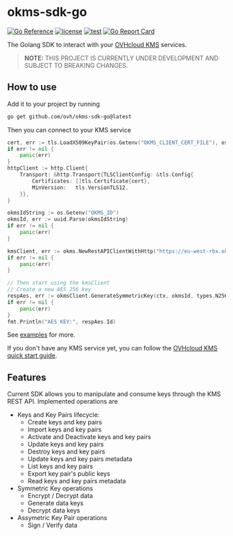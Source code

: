 # okms-sdk-go

[![Go Reference](https://pkg.go.dev/badge/github.com/ovh/okms-sdk-go.svg)](https://pkg.go.dev/github.com/ovh/okms-sdk-go) [![license](https://img.shields.io/badge/license-Apache%202.0-red.svg?style=flat)](https://raw.githubusercontent.com/ovh/okms-sdk-go/master/LICENSE) [![test](https://github.com/ovh/okms-sdk-go/actions/workflows/test.yaml/badge.svg)](https://github.com/ovh/okms-sdk-go/actions/workflows/test.yaml) [![Go Report Card](https://goreportcard.com/badge/github.com/ovh/okms-sdk-go)](https://goreportcard.com/report/github.com/ovh/okms-sdk-go)

The Golang SDK to interact with your [OVHcloud KMS](https://help.ovhcloud.com/csm/en-ie-kms-quick-start?id=kb_article_view&sysparm_article=KB0063362) services.

> **NOTE:** THIS PROJECT IS CURRENTLY UNDER DEVELOPMENT AND SUBJECT TO BREAKING CHANGES.

## How to use
Add it to your project by running
```bash
go get github.com/ovh/okms-sdk-go@latest
```

Then you can connect to your KMS service
```go
cert, err := tls.LoadX509KeyPair(os.Getenv("OKMS_CLIENT_CERT_FILE"), os.Getenv("OKMS_CLIENT_KEY_FILE"))
if err != nil {
    panic(err)
}
httpClient := http.Client{
    Transport: &http.Transport{TLSClientConfig: &tls.Config{
        Certificates: []tls.Certificate{cert},
        MinVersion:   tls.VersionTLS12,
    }},
}

okmsIdString := os.Getenv("OKMS_ID")
okmsId, err := uuid.Parse(okmsIdString)
if err != nil {
    panic(err)
}

kmsClient, err := okms.NewRestAPIClientWithHttp("https://eu-west-rbx.okms.ovh.net", &httpClient)
if err != nil {
    panic(err)
}

// Then start using the kmsClient
// Create a new AES 256 key
respAes, err := okmsClient.GenerateSymmetricKey(ctx, okmsId, types.N256, "AES key example", "", types.Encrypt, types.Decrypt, types.WrapKey, types.UnwrapKey)
if err != nil {
    panic(err)
}
fmt.Println("AES KEY:", respAes.Id)
```

See [examples](./examples) for more.

If you don't have any KMS service yet, you can follow the [OVHcloud KMS quick start guide](https://help.ovhcloud.com/csm/en-ie-kms-quick-start?id=kb_article_view&sysparm_article=KB0063362).

## Features
Current SDK allows you to manipulate and consume keys through the KMS REST API. Implemented operations are
- Keys and Key Pairs lifecycle:
    - Create keys and key pairs
    - Import keys and key pairs
    - Activate and Deactivate keys and key pairs
    - Update keys and key pairs
    - Destroy keys and key pairs
    - Update keys and key pairs metadata
    - List keys and key pairs
    - Export key pair's public keys
    - Read keys and key pairs metadata
- Symmetric Key operations
    - Encrypt / Decrypt data
    - Generate data keys
    - Decrypt data keys
- Assymetric Key Pair operations
    - Sign / Verify data